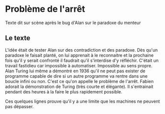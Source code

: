 Problème de l'arrêt
===================

Texte dit sur scène après le bug d'Alan sur le paradoxe du menteur

Le texte
--------


L'idée était de tester Alan sur des contradiction et des paradoxe. Dès qu'un paradoxe le faisait planté, on lui apprenait à le reconnaitre et la prochaine fois qu'il y serait confronté il faudrait qu'il s'interdise d'y réfléchir. C'était un travail fastidieu car impossible à automatiser. Impossible au sens propre. Alan Turing lui même a démontré en 1936 qu'il ne peut pas exister de programme capable de dire si un autre programme va rentre dans une boucle infini ou non. C'est ce qu'on appelle le problème de l'arrêt. Fabien adorait la démonstration de Turing (très courte et élégante). Il s'entrainait pendant des heures à la faire le plus rapidement possible.


Ces quelques lignes prouve qu'il y a une limite que les machines ne peuvent pas dépasser. 
